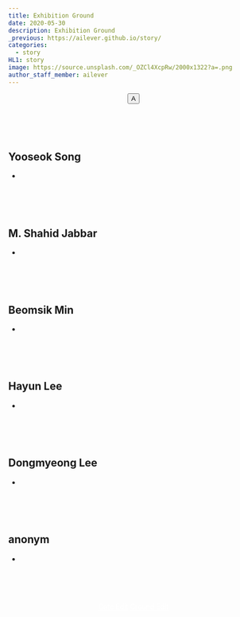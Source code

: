 ```yaml
---
title: Exhibition Ground
date: 2020-05-30
description: Exhibition Ground
_previous: https://ailever.github.io/story/
categories:
  - story
HL1: story
image: https://source.unsplash.com/_OZCl4XcpRw/2000x1322?a=.png
author_staff_member: ailever
---
```


<div align="center" class="top_btn_box">
  <button class="top_btn" type="button" onclick="location.href='#'">A</button>
</div>

<br><br><br>
## Yooseok Song
- []()

<br><br><br>
## M. Shahid Jabbar
- []()

<br><br><br>
## Beomsik Min
- []()

<br><br><br>
## Hayun Lee
- []()

<br><br><br>
## Dongmyeong Lee
- []()

<br><br><br>
## anonym
- []()

<br><br><br>
<div align="center" class="bottom_btn_box">
  <span class="bottom_btn"><a href="https://github.com/ailever/ailever.github.io/blob/master/story/index.html" target="_blank" style="color:white">Gate Edit</a></span>
  <span class="bottom_btn"><a href="https://github.com/ailever/ailever.github.io/blob/master/_posts/story/2020-05-30-Exhibition-Ground.md" target="_blank" style="color:white">Ground Edit</a></span>  
</div>
